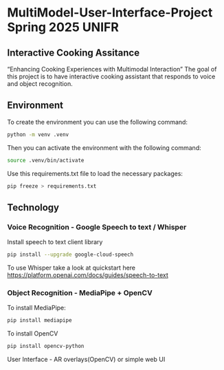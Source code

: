 # MultiModel-User-Interface-Project Spring 2025 UNIFR
##  Interactive Cooking Assitance 
“Enhancing Cooking Experiences with Multimodal Interaction”
The goal of this project is to have interactive cooking assistant that responds to voice and object recognition.

## Environment
To create the environment you can use the following command:

```bash
python -m venv .venv
```

Then you can activate the environment with the following command:

```bash
source .venv/bin/activate
```

Use this requirements.txt file to load the necessary packages:

```bash
pip freeze > requirements.txt
```

## Technology
### Voice Recognition - Google Speech to text / Whisper

Install speech to text client library 

```bash
pip install --upgrade google-cloud-speech
```

To use Whisper take a look at quickstart here https://platform.openai.com/docs/guides/speech-to-text

### Object Recognition - MediaPipe + OpenCV

To install MediaPipe:

```bash
pip install mediapipe
```

To install OpenCV

```bash
pip install opencv-python
```

User Interface - AR overlays(OpenCV) or simple web UI
